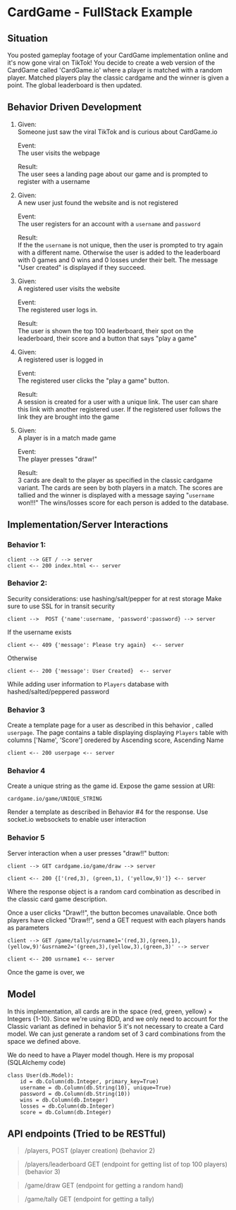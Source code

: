 # CardGame - FullStack Example

## Situation

You posted gameplay footage of your CardGame implementation online and it's now gone viral on TikTok! You decide to create a web version of the CardGame called 'CardGame.io' where a player is matched with a random player. Matched players play the classic cardgame and the winner is given a point. The global leaderboard is then updated.


## Behavior Driven Development

1. Given:<br>
    Someone just saw the viral TikTok and is curious about CardGame.io

    Event:<br>
    The user visits the webpage

    Result:<br>
    The user sees a landing page about our game and is prompted to register with a username


2. Given:<br>
    A new user just found the website and is not registered

    Event:<br>
        The user registers for an account with a `username` and `password`

    Result:<br>
        If the the `username` is not unique, then the user is prompted to try again with a different name. Otherwise the user is added to the leaderboard with 0 games and 0 wins and 0 losses under their belt. The message "User created" is displayed if they succeed.


3. Given:<br>
   A registered user visits the website

   Event:<br>
   The registered user logs in.

   Result:<br>
   The user is shown the top 100 leaderboard, their spot on the leaderboard, their score and a button that says "play a game"

4. Given:<br>
   A registered user is logged in

   Event:<br>
   The registered user clicks the "play a game" button.

   Result:<br>
   A session is created for a user with a unique link. The user can share this link with another registered user. If the registered user follows the link they are brought into the game

5. Given:<br>
    A player is in a match made game

    Event:<br>
    The player presses "draw!"

    Result:<br>
    3 cards are dealt to the player as specified in the classic cardgame variant. The cards are seen by both players in a match. The scores are tallied and the winner is displayed with a message saying "`username` won!!!" The wins/losses score for each person is added to the database.

## Implementation/Server Interactions

### Behavior 1:
    client --> GET / --> server
    client <-- 200 index.html <-- server

### Behavior 2:

Security considerations: use hashing/salt/pepper for at rest storage
Make sure to use SSL for in transit security

    client -->  POST {'name':username, 'password':password} --> server

If the username exists

    client <-- 409 {'message': Please try again}  <-- server

Otherwise

    client <-- 200 {'message': User Created}  <-- server

While adding user information to `Players` database with hashed/salted/peppered password

### Behavior 3
Create a template page for a user as described in this behavior , called `userpage`. The page contains a table displaying displaying `Players` table with columns ['Name', 'Score'] oredered by Ascending score, Ascending Name

    client <-- 200 userpage <-- server

### Behavior 4
Create a unique string as the game id. Expose the game session at URI:

    cardgame.io/game/UNIQUE_STRING

Render a template as described in Behavior #4 for the response. Use socket.io websockets to enable user interaction

### Behavior 5
Server interaction when a user presses "draw!!" button:

    client --> GET cardgame.io/game/draw --> server

    client <-- 200 {['(red,3), (green,1), ('yellow,9)']} <-- server

Where the response object is a random card combination as described in the classic card game description.

Once a user clicks "Draw!!", the button becomes unavailable. Once both players have clicked "Draw!!", send a GET request with each players hands as parameters

    client --> GET /game/tally/usrname1='(red,3),(green,1),(yellow,9)'&usrname2='(green,3),(yellow,3),(green,3)' --> server

    client <-- 200 usrname1 <-- server

Once the game is over, we


## Model
In this implementation, all cards are in the space {red, green, yellow} $\times$ Integers {1-10}. Since we're using BDD, and we only need to account for the Classic variant as defined in behavior 5 it's not necessary to create a Card model. We can just generate a random set of 3 card combinations from the space we defined above.

We do need to have a Player model though. Here is my proposal (SQLAlchemy code)

    class User(db.Model):
        id = db.Column(db.Integer, primary_key=True)
        username = db.Column(db.String(10), unique=True)
        password = db.Column(db.String(10))
        wins = db.Column(db.Integer)
        losses = db.Column(db.Integer)
        score = db.Column(db.Integer)


## API endpoints (Tried to be RESTful)
>/players, POST (player creation) (behavior 2)

>/players/leaderboard GET (endpoint for getting list of top 100 players) (behavior 3)

>/game/draw GET (endpoint for getting a random hand)

>/game/tally GET (endpoint for getting a tally)


